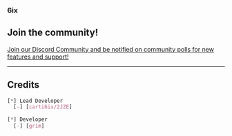 ### 6ix

## Join the community!

<p align=centre>
   <a href="https://discord.gg/6ixx">Join our Discord Community and be notified on community polls for new features and support!</a>
</p>

------

## Credits

```css
[*] Lead Developer
  [-] [carti6ix/2JZE]

[*] Developer
  [-] [grim]

